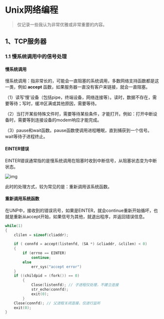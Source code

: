 # Unix网络编程

> 仅记录一些我认为非常优雅或非常重要的内容。

## 1、TCP服务器

### 1.1 慢系统调用中的信号处理

#### 慢系统调用

慢系统调用：指非常长的，可能会一直阻塞的系统调用，多数网络支持函数都是这一类，例如 **accept** 函数，如果服务器一直没有客户来链接，就会一直阻塞。

（1）读写‘慢’设备（包括pipe，终端设备，网络连接等）。读时，数据不存在，需要等待；写时，缓冲区满或其他原因，需要等待。

（2）当打开某些特殊文件时，需要等待某些条件，才能打开。例如：打开中断设备时，需要等到连接设备的modem响应才能完成。

（3）pause和wait函数。pause函数使调用进程睡眠，直到捕获到一个信号。wait等待子进程终止。



#### EINTER错误

EINTER错误通常指的是慢系统调用在阻塞时收到中断信号，从阻塞状态变为中断状态。

![img](https://pic2.zhimg.com/v2-3d28d43bf79323f8517bb548bc123369_r.jpg)

此时的处理方式，较为常见的是：重新调用该系统函数。



#### 重新调用系统函数

在UNP中，接收到的错误讯号，如果是EINTER，就会continue重新开始循坏，也就是重新从accept开始，如果信号为其他，就退出程序，并返回错误信息。

```c++
while(1)
{
	clilen = sizeof(cliaddr);
    
    if ( connfd = accept(listenfd, (SA *) &cliaddr, &clilen) < 0)
    {
        if (errno == EINTER)
            continue;
        else 
            err_sys("accept error")
    }
    if ((childpid = (fork()) == 0)
        {
            Close(listenfd); // 子进程仅处理，不建立连接
            str_echo(connfd);
            exit(0);
        }
    Close(connfd); // 父进程关闭连接，仅进行监听
    exit(0);
}	
```

